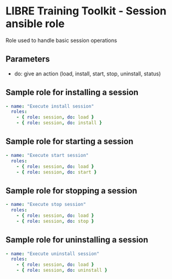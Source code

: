 # LIBRE Training Toolkit - Session ansible role

Role used to handle basic session operations

## Parameters

- do: give an action (load, install, start, stop, uninstall, status)


## Sample role for installing a session
```yaml
- name: "Execute install session"
  roles:
    - { role: session, do: load }
    - { role: session, do: install }
```

## Sample role for starting a session
```yaml
- name: "Execute start session"
  roles:
    - { role: session, do: load }
    - { role: session, do: start }
```

## Sample role for stopping a session
```yaml
- name: "Execute stop session"
  roles:
    - { role: session, do: load }
    - { role: session, do: stop }
```

## Sample role for uninstalling a session
```yaml
- name: "Execute uninstall session"
  roles:
    - { role: session, do: load }
    - { role: session, do: uninstall }
```
